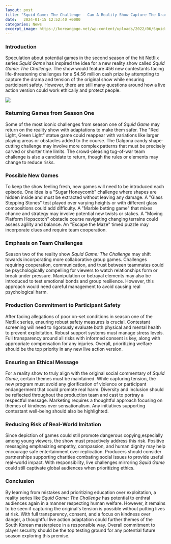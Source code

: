 ```yaml
---
layout: post
title: "Squid Game: The Challenge - Can A Reality Show Capture The Drama Safely?"
date:   2024-01-15 12:52:40 +0000
categories: News
excerpt_image: https://koreangogo.net/wp-content/uploads/2022/06/Squid-Game.png
---
```

###  Introduction
Speculation about potential games in the second season of the hit Netflix series *Squid Game* has inspired the idea for a new reality show called *Squid Game: The Challenge*. The show would feature 456 new contestants facing life-threatening challenges for a $4.56 million cash prize by attempting to capture the drama and tension of the original show while ensuring participant safety. However, there are still many questions around how a live action version could work ethically and protect people.


![](https://koreangogo.net/wp-content/uploads/2022/06/Squid-Game.png)
### Returning Games from Season One
Some of the most iconic challenges from season one of *Squid Game* may return on the reality show with adaptations to make them safer. The "Red Light, Green Light" statue game could reappear with variations like larger playing areas or obstacles added to the course. The Dalgona candy shape-cutting challenge may involve more complex patterns that must be precisely carved or shorter time limits. The crowd-pleasing tug-of-war team challenge is also a candidate to return, though the rules or elements may change to reduce risks. 

### Possible New Games
To keep the show feeling fresh, new games will need to be introduced each episode. One idea is a "Sugar Honeycomb" challenge where shapes are hidden inside and must be extracted without leaving any damage. A "Glass Stepping Stones" test played over varying heights or with different glass compositions could add difficulty. A "Marble betting game" that mixes chance and strategy may involve potential new twists or stakes. A "Moving Platform Hopscotch" obstacle course navigating changing terrains could assess agility and balance. An "Escape the Maze" timed puzzle may incorporate clues and require team cooperation.

### Emphasis on Team Challenges
Season two of the reality show *Squid Game: The Challenge* may shift towards incorporating more collaborative group games. Challenges requiring cooperation, communication, and trust between teammates could be psychologically compelling for viewers to watch relationships form or break under pressure. Manipulation or betrayal elements may also be introduced to test emotional bonds and group resilience. However, this approach would need careful management to avoid causing real psychological harm.

### Production Commitment to Participant Safety
After facing allegations of poor on-set conditions in season one of the Netflix series, ensuring robust safety measures is crucial. Contestant screening will need to rigorously evaluate both physical and mental health to prevent exploitation. Robust support systems must manage stress levels. Full transparency around all risks with informed consent is key, along with appropriate compensation for any injuries. Overall, prioritizing welfare should be the top priority in any new live action version.

### Ensuring an Ethical Message  
For a reality show to truly align with the original social commentary of *Squid Game*, certain themes must be maintained. While capturing tension, the new program must avoid any glorification of violence or participant endangerment that could promote real harm. Diversity and inclusion should be reflected throughout the production team and cast to portray a respectful message. Marketing requires a thoughtful approach focusing on themes of kindness over sensationalism. Any initiatives supporting contestant well-being should also be highlighted.

### Reducing Risk of Real-World Imitation
Since depiction of games could still promote dangerous copying,especially among young viewers, the show must proactively address this risk. Positive messaging emphasizing empathy, compassion, and human dignity may help encourage safe entertainment over replication. Producers should consider partnerships supporting charities combating social issues to provide useful real-world impact. With responsibility, live challenges mirroring *Squid Game* could still captivate global audiences when prioritizing ethics.

### Conclusion
By learning from mistakes and prioritizing education over exploitation, a reality series like *Squid Game: The Challenge* has potential to enthral audiences again in a manner respecting human welfare. However, it remains to be seen if capturing the original's tension is possible without putting lives at risk. With full transparency, consent, and a focus on kindness over danger, a thoughtful live action adaptation could further themes of the South Korean masterpiece in a responsible way. Overall commitment to player security should be the top testing ground for any potential future season exploring this premise.